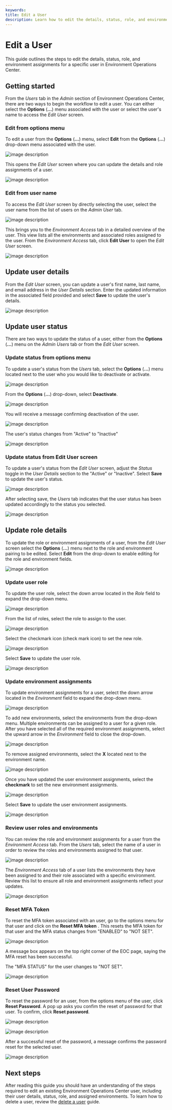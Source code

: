 ```yaml
---
keywords:
title: Edit a User
description: Learn how to edit the details, status, role, and environment assignments for users in Environment Operations Center.
---
```

# Edit a User

This guide outlines the steps to edit the details, status, role, and environment assignments for a specific user in Environment Operations Center.

## Getting started

From the *Users* tab in the *Admin* section of Environment Operations Center, there are two ways to begin the workflow to edit a user. You can either select the **Options** (**...**) menu associated with the user or select the user's name to access the *Edit User* screen.

### Edit from options menu

To edit a user from the **Options** (**...**) menu, select **Edit** from the **Options** (**...**) drop-down menu associated with the user.

![image description](images/edit-user-options.png)

This opens the *Edit User* screen where you can update the details and role assignments of a user.

![image description](images/edit-user-tab.png)

### Edit from user name

To access the *Edit User* screen by directly selecting the user, select the user name from the list of users on the *Admin* *User* tab.

![image description](images/edit-select-username.png)

This brings you to the *Environment Access* tab in a detailed overview of the user. This view lists all the environments and associated roles assigned to the user. From the *Environment Access* tab, click **Edit User** to open the *Edit User* screen.

![image description](images/edit-select-edituser.png)

## Update user details

From the *Edit User* screen, you can update a user's first name, last name, and email address in the *User Details* section. Enter the updated information in the associated field provided and select **Save** to update the user's details.

![image description](images/edit-user-details.png)

## Update user status

There are two ways to update the status of a user, either from the **Options** (**...**) menu on the *Admin* *Users* tab or from the *Edit User* screen.

### Update status from options menu

To update a user's status from the *Users* tab, select the **Options** (**...**) menu located next to the user who you would like to deactivate or activate.

![image description](images/edit-option-menu.png)

From the **Options** (**...**) drop-down, select **Deactivate**.

![image description](images/edit-deactivate.png)

You will receive a message confirming deactivation of the user.

![image description](images/edit-deactivate-confirmation.png)

The user's status changes from "Active" to "Inactive"

![image description](images/edit-inactive-status.png)

### Update status from Edit User screen

To update a user's status from the *Edit User* screen, adjust the *Status* toggle in the *User Details* section to the "Active" or "Inactive". Select **Save** to update the user's status.

![image description](images/edit-user-inactive.png)

After selecting save, the *Users* tab indicates that the user status has been updated accordingly to the status you selected.

![image description](images/edit-inactive-status2.png)

## Update role details

To update the role or environment assignments of a user, from the *Edit User* screen select the **Options** (**...**) menu next to the role and environment pairing to be edited. Select **Edit** from the drop-down to enable editing for the role and environment fields.

![image description](images/edit-roledetails.png)

### Update user role

To update the user role, select the down arrow located in the *Role* field to expand the drop-down menu.

![image description](images/edit-role-arrow.png)

From the list of roles, select the role to assign to the user.

![image description](images/edit-select-role.png)

Select the checkmark icon (check mark icon) to set the new role.

![image description](images/edit-role-checkmark.png)

Select **Save** to update the user role.

![image description](images/edit-save-role.png)

### Update environment assignments

To update environment assignments for a user, select the down arrow located in the *Environment* field to expand the drop-down menu.

![image description](images/edit-env-arrow.png)

To add new environments, select the environments from the drop-down menu. Multiple environments can be assigned to a user for a given role. After you have selected all of the required environment assignments, select the upward arrow in the *Environment* field to close the drop-down.

![image description](images/edit-select-envs.png)

To remove assigned environments, select the **X** located next to the environment name.

![image description](images/edit-delete-envs.png)

Once you have updated the user environment assignments, select the **checkmark** to set the new environment assignments.

![image description](images/edit-env-checkmark.png)

Select **Save** to update the user environment assignments.

![image description](images/edit-save-envs.png)

### Review user roles and environments

You can review the role and environment assignments for a user from the *Environment Access* tab. From the *Users* tab, select the name of a user in order to review the roles and environments assigned to that user.

![image description](images/edit-select-username.png)

The *Environment Access* tab of a user lists the environments they have been assigned to and their role associated with a specific environment. Review this list to ensure all role and environment assignments reflect your updates.

![image description](images/edit-review-details.png)


### Reset MFA Token

To reset the MFA token associated with an user, go to the options menu for that user and click on the  **Reset MFA token** . This resets the MFA token for that user and the MFA status changes from "ENABLED" to "NOT SET".

![image description](images/reset-mfa-button.png)

A message box appears on the top right corner of the EOC page, saying the MFA reset has been successful.

The "MFA STATUS" for the user changes to "NOT SET".

![image description](images/mfa-not-set.png)

### Reset User Password

To reset the password for an user, from the options menu of the user, click **Reset Password**. A pop up asks you confim the reset of password for that user. To confirm, click **Reset password**.

![image description](images/reset-password.png)

![image description](images/reset-password-conf.png)

After a successful reset of the password, a message confirms the password reset for the selected user.

![image description](images/reset-password-conf-message.png)

## Next steps

After reading this guide you should have an understanding of the steps required to edit an existing Environment Operations Center user, including their user details, status, role, and assigned environments. To learn how to delete a user, review the [delete a user](...) guide.

